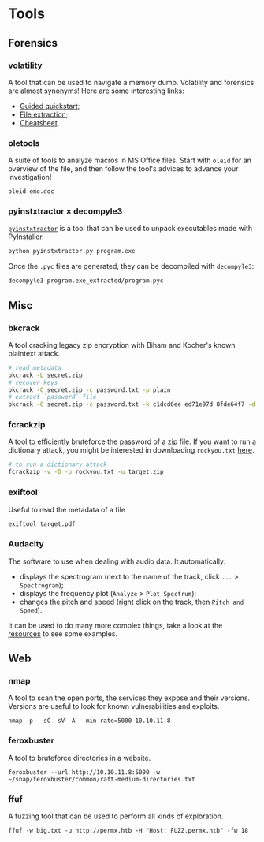 # Tools

## Forensics

### volatility
A tool that can be used to navigate a memory dump. Volatility and forensics are almost synonyms! Here are some interesting links:
- [Guided quickstart](https://medium.com/@zemelusa/first-steps-to-volatile-memory-analysis-dcbd4d2d56a1);
- [File extraction](https://whiteheart0.medium.com/retrieving-files-from-memory-dump-34d9fa573033);
- [Cheatsheet](https://book.hacktricks.xyz/generic-methodologies-and-resources/basic-forensic-methodology/memory-dump-analysis/volatility-cheatsheet).

### oletools
A suite of tools to analyze macros in MS Office files. Start with `oleid` for an overview of the file, and then follow the tool's advices to advance your investigation!
```
oleid emo.doc
``` 

### pyinstxtractor × decompyle3
[`pyinstxtractor`](https://github.com/extremecoders-re/pyinstxtractor) is a tool that can be used to unpack executables made with PyInstaller.
```sh
python pyinstxtractor.py program.exe
```
Once the `.pyc` files are generated, they can be decompiled with `decompyle3`:
```sh
decompyle3 program.exe_extracted/program.pyc
```

## Misc

### bkcrack
A tool cracking legacy zip encryption with Biham and Kocher's known plaintext attack.
```sh
# read metadata
bkcrack -L secret.zip 
# recover keys
bkcrack -C secret.zip -c password.txt -p plain
# extract `password` file
bkcrack -C secret.zip -c password.txt -k c1dcd6ee ed71e97d 8fde64f7 -d pwd.txt
```

### fcrackzip
A tool to efficiently bruteforce the password of a zip file. If you want to run a dictionary attack, you might be interested in downloading `rockyou.txt` [here](https://www.google.com/url?sa=t&source=web&rct=j&opi=89978449&url=https://github.com/brannondorsey/naive-hashcat/releases/download/data/rockyou.txt&ved=2ahUKEwjqwajX_LyIAxVtR_EDHZm6PW4QFnoECAgQAQ&usg=AOvVaw3snAERl1mU6Ccr4WFEazBd).
```sh
# to run a dictionary attack 
fcrackzip -v -D -p rockyou.txt -u target.zip
```

### exiftool
Useful to read the metadata of a file
```sh
exiftool target.pdf
```

### Audacity
The software to use when dealing with audio data. It automatically:
- displays the spectrogram (next to the name of the track, click `...` > `Spectrogram`);
- displays the frequency plot (`Analyze` > `Plot Spectrum`);
- changes the pitch and speed (right click on the track, then `Pitch and Speed`).

It can be used to do many more complex things, take a look at the [resources](./resources.md) to see some examples.

## Web

### nmap
A tool to scan the open ports, the services they expose and their versions. Versions are useful to look for known vulnerabilities and exploits.
```
nmap -p- -sC -sV -A --min-rate=5000 10.10.11.8
```

### feroxbuster
A tool to bruteforce directories in a website.
```
feroxbuster --url http://10.10.11.8:5000 -w ~/snap/feroxbuster/common/raft-medium-directories.txt                                    
```

### ffuf
A fuzzing tool that can be used to perform all kinds of exploration.
```
ffuf -w big.txt -u http://permx.htb -H "Host: FUZZ.permx.htb" -fw 18
```
